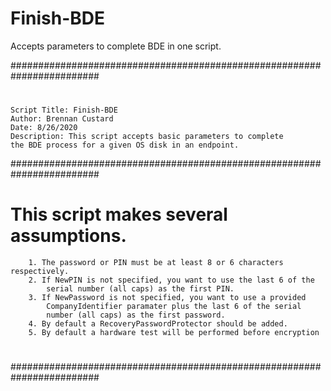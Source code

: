 # Finish-BDE
 Accepts parameters to complete BDE in one script.

########################################################################
#																		
	Script Title: Finish-BDE											
	Author: Brennan Custard												
	Date: 8/26/2020														
	Description: This script accepts basic parameters to complete		
	the BDE process for a given OS disk in an endpoint.			 		
																		
########################################################################
#
#	This script makes several assumptions.
		1. The password or PIN must be at least 8 or 6 characters respectively.
		2. If NewPIN is not specified, you want to use the last 6 of the 
			serial number (all caps) as	the first PIN.
		3. If NewPassword is not specified, you want to use a provided 
			CompanyIdentifier paramater plus the last 6 of the serial
			number (all caps) as the first password.
		4. By default a RecoveryPasswordProtector should be added.
		5. By default a hardware test will be performed before encryption
#
########################################################################